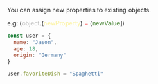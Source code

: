 You can assign new properties to existing objects. 

e.g: (<span style="color:#bebebe">object</span>.(<span style="color:#FBF091">newProperty</span>) <span style="color:#FB4E4E">=</span> (<span style="color:#377A22">newValue</span>])

```JavaScript
const user = {
  name: "Jason",
  age: 18,
  origin: "Germany"
}

user.favoriteDish = "Spaghetti"
```

